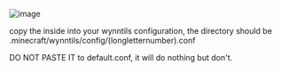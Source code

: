 ![image](https://github.com/user-attachments/assets/71cf8824-5db9-4f2c-b803-c982266b2059)



copy the inside into your wynntils configuration, the directory should be
.minecraft/wynntils/config/(longletternumber).conf

DO NOT PASTE IT to default.conf, it will do nothing but don't.
